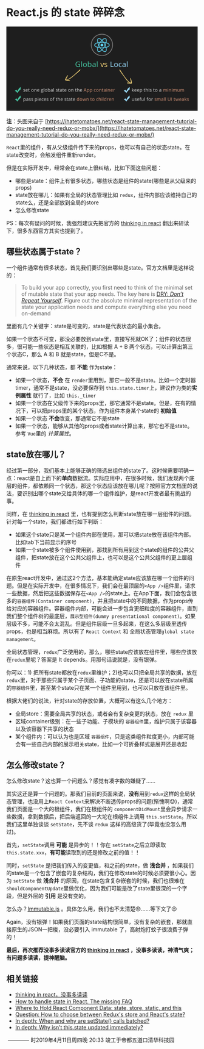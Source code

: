 # React.js 的 state 碎碎念



 ![](./banner.png)



**注**：头图来自于 [https://ihatetomatoes.net/react-state-management-tutorial-do-you-really-need-redux-or-mobx/](https://ihatetomatoes.net/react-state-management-tutorial-do-you-really-need-redux-or-mobx/)  



`React`里的组件，有从父级组件传下来的props，也可以有自己的状态state。在state改变时，会触发组件重新render。

但是在实际开发中，经常会在state上很纠结，比如下面这些问题：

* 哪些是state：组件上有很多状态，哪些状态是组件的state(哪些是从父级来的props)
* state放在哪儿：如果有全局的状态管理比如 `redux`，组件内部应该维持自己的state么，还是全部放到全局的store
* 怎么修改state



PS：每次有疑问的时候，我强烈建议先把官方的 [thinking in react](https://reactjs.org/docs/thinking-in-react.html) 翻出来研读下，很多东西官方其实也提到了。



## 哪些状态属于state？



一个组件通常有很多状态，首先我们要识别出哪些是state。官方文档里是这样说的：

> To build your app correctly, you first need to think of the minimal set of mutable state that your app needs. The key here is [DRY: *Don’t Repeat Yourself*](https://en.wikipedia.org/wiki/Don%27t_repeat_yourself). Figure out the absolute minimal representation of the state your application needs and compute everything else you need on-demand

里面有几个关键字：state是可变的，state是代表状态的最小集合。

如果一个状态不可变，那没必要放到state里，直接写死就OK了；组件的状态很多，很可能一些状态是相互关联的，比如根据 A + B 两个状态，可以计算出第三个状态C，那么 A 和 B 就是state，但是C不是。

通常来说，以下几种状态，都 **不能** 作为state：

* 如果一个状态，**不会** 在 `render`里用到，那它一般不是state。比如一个定时器timer，通常不是state，没必要保存到 `this.state.timer`上，建议作为类的**实例属性** 就行了，比如 `this._timer` 
* 如果一个状态在父级传下来的props里，那它通常不是state。但是，在有的情况下，可以把props里的某个状态，作为组件本身某个state的 **初始值** 
* 如果一个状态 **不会**改变，那通常它不是state
* 如果一个状态，能够从其他的props或者state计算出来，那它也不是state。参考 `Vue`里的 *计算属性*。



## state放在哪儿？



经过第一部分，我们基本上能够正确的筛选出组件的state了。这时候需要明确一点：react是自上而下的**单向**数据流。实际应用中，在很多时候，我们发现两个底层的组件，都依赖同一个状态，那这个状态应该放在哪儿呢？按照官方文档里的说法，要识别出哪个state交给具体的哪一个组件维护，是react开发者最有挑战的事。

同样，在 [thinking in react](https://reactjs.org/docs/thinking-in-react.html) 里，也有提到怎么判断state放在哪一层组件的问题。针对每一个state，我们都进行如下判断：

* 如果这个state只是某一个组件内部在使用，那可以把state放在该组件内部。比如tab下当前显示的序号
* 如果一个state被多个组件使用到，那找到所有用到这个state的组件的公共父组件，把state放在这个公共父组件上，也可以是这个公共父组件的更上层组件

在原生react开发中，通过这2个方法，基本能确定state应该放在哪一个组件的问题。但是在实际开发中，在很多情况下，我们会在最顶层的`<App />`组件里，请求一些数据，然后把这些数据保存在`<App />`的state上。在App下面，我们会包含很多的`容器组件(Container component)`，并且把state中的不同数据，作为props传给对应的容器组件。容器组件内部，可能会进一步包含更细粒度的容器组件，直到我们整个组件树的最底层，`展示型组件(dummy presentational component)`。如果层级不多，可能不会太混乱。但是组件层级一旦多起来，在这么多层级里透传props，也是相当麻烦。所以有了 `React Context` 和 全局状态管理`global state management`。

全局状态管理，`redux`广泛使用的，那么，哪些state应该放在组件里，哪些应该放在`redux`里呢？答案是 It depends。用那句话说就是，没有银弹。

你可以：1) 把所有state都放在`redux`里维护；2)也可以只把全局共享的数据，放在`redux`里，对于那些只属于某个子页面、子功能的state，还是可以放在state所属的`容器组件`里，甚至某个state只在某一个组件里用到，也可以只放在该组件里。

根据大佬们的说法，针对state的存放位置，大概可以有这么几个地方：

* 全局store：需要全局共享的状态，或者会有复杂变更的状态，放在 `redux` 里
* 区域container级别：在一些子功能、子模块的 `容器组件`里，维护只属于该容器以及该容器下共享的状态
* 某个组件内：可以认为也是区域 `容器组件`，只是这类组件粒度更小，内部可能会有一些自己内部的展示相关state，比如一个可折叠样式是展开还是收起



## 怎么修改state？



怎么修改state？这也算一个问题么？感觉有凑字数的嫌疑了……

其实这还是算一个问题的。那我们目前的页面来说，**没有**用到`redux`这样的全局状态管理，也没用上`React Context`来解决不断透传props的问题(惭愧啊😓)，通常我们页面是一个大的根组件，我们在根组件的 `componentDidMount`里会异步请求一些数据，拿到数据后，把后端返回的一大坨在根组件上调用 `this.setState`。所以我们这里单独谈谈 `setState`，先不谈 `redux` 这样的高级货了(毕竟也没怎么用过)。

首先，`setState`调用 **可能** 是异步的！！你在 `setState`之后立即读取 `this.state.xxx`，**有可能**读取到的还是修改之前的值！！

同时，`setState` 是把我们传入的变更值，和之前的state，做 **浅合并** ，如果我们的state是一个包含了嵌套的复杂结构，我们在修改state的时候必须要很小心。因为 `setState` 做 **浅合并** 的原因，在state包含复杂嵌套的时候，我们也很难在 `shouldComponentUpdate`里做优化，因为我们可能是改了state里很深的一个字段，但是外层的 **引用** 是没有变的。

怎么办？[Immutable.js](https://immutable-js.github.io/immutable-js/) 。具体怎么用，我们也不太清楚😓……等下文了😉

Again，没有银弹！如果我们页面的state结构很简单，没有复杂的嵌套，那就直接原生的JSON一把梭，没必要引入 immutable 了，高射炮打蚊子很浪费子弹的！



**最后，再次推荐没事多读读官方的 [thinking in react](https://reactjs.org/docs/thinking-in-react.html) ，没事多读读，神清气爽；有问题多读读，提神醒脑。** 



## 相关链接



* [thinking in react，没事多读读](https://reactjs.org/docs/thinking-in-react.html)
* [How to handle state in React. The missing FAQ](https://medium.com/react-ecosystem/how-to-handle-state-in-react-6f2d3cd73a0c)
* [Where to Hold React Component Data: state, store, static, and this](https://medium.freecodecamp.org/where-do-i-belong-a-guide-to-saving-react-component-data-in-state-store-static-and-this-c49b335e2a00) 
* [Question: How to choose between Redux's store and React's state?](https://github.com/reduxjs/redux/issues/1287) 
* [In depth: When and why are setState() calls batched?](https://stackoverflow.com/a/48610973/458193)
* [In depth: Why isn’t this.state updated immediately?](https://github.com/facebook/react/issues/11527#issuecomment-360199710)  







​                ———— 时2019年4月11日周四晚 20:33 竣工于帝都五道口清华科技园